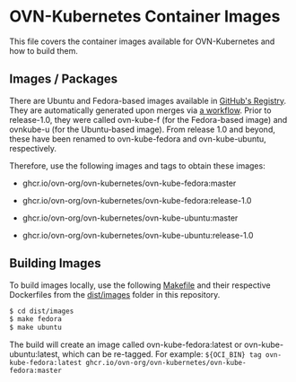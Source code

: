 # OVN-Kubernetes Container Images

This file covers the container images available for OVN-Kubernetes and how to build them.

## Images / Packages

There are Ubuntu and Fedora-based images available in [GitHub's Registry](https://github.com/orgs/ovn-org/packages?repo_name=ovn-kubernetes). They are automatically generated upon merges via [a workflow](https://github.com/ovn-org/ovn-kubernetes/blob/9f1f3f2866fc566ffbe582ae9adf77d60d838484/.github/workflows/docker.yml#L5).
Prior to release-1.0, they were called ovn-kube-f (for the Fedora-based image) and ovnkube-u (for the Ubuntu-based image). From release 1.0 and beyond, these have been renamed to ovn-kube-fedora and ovn-kube-ubuntu, respectively.

Therefore, use the following images and tags to obtain these images:

- ghcr.io/ovn-org/ovn-kubernetes/ovn-kube-fedora:master
- ghcr.io/ovn-org/ovn-kubernetes/ovn-kube-fedora:release-1.0

- ghcr.io/ovn-org/ovn-kubernetes/ovn-kube-ubuntu:master
- ghcr.io/ovn-org/ovn-kubernetes/ovn-kube-ubuntu:release-1.0

## Building Images

To build images locally, use the following [Makefile](https://github.com/ovn-org/ovn-kubernetes/blob/master/dist/images/Makefile) and their respective Dockerfiles from the [dist/images](https://github.com/ovn-org/ovn-kubernetes/tree/master/dist/images) folder in this repository.

```bash
$ cd dist/images
$ make fedora
$ make ubuntu
```

The build will create an image called ovn-kube-fedora:latest or ovn-kube-ubuntu:latest, which can be re-tagged.
For example: `${OCI_BIN} tag ovn-kube-fedora:latest ghcr.io/ovn-org/ovn-kubernetes/ovn-kube-fedora:master`

